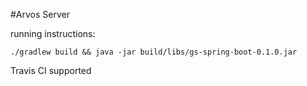 #Arvos Server

running instructions:

`./gradlew build && java -jar build/libs/gs-spring-boot-0.1.0.jar`


Travis CI supported
